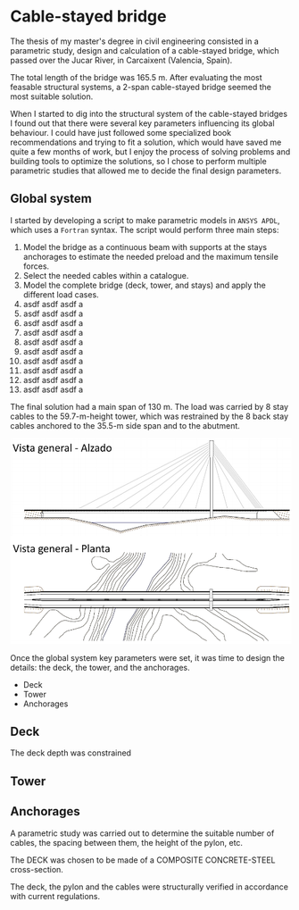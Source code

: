 # Cable-stayed bridge

The thesis of my master's degree in civil engineering consisted in a parametric study, design and calculation of a cable-stayed bridge, which passed over the Jucar River, in Carcaixent (Valencia, Spain).

The total length of the bridge was 165.5 m. After evaluating the most feasable structural systems, a 2-span cable-stayed bridge seemed the most suitable solution.

When I started to dig into the structural system of the cable-stayed bridges I found out that there were several key parameters influencing its global behaviour. I could have just followed some specialized book recommendations and trying to fit a solution, which would have saved me quite a few months of work, but I enjoy the process of solving problems and building tools to optimize the solutions, so I chose to perform multiple parametric studies that allowed me to decide the final design parameters.

## Global system

I started by developing a script to make parametric models in `ANSYS APDL`, which uses a `Fortran` syntax. The script would perform three main steps:
1. Model the bridge as a continuous beam with supports at the stays anchorages to estimate the needed preload and the maximum tensile forces.
2. Select the needed cables within a catalogue.
3. Model the complete bridge (deck, tower, and stays) and apply the different load cases.
4. asdf asdf asdf a
5. asdf asdf asdf a
6. asdf asdf asdf a
7. asdf asdf asdf a
8. asdf asdf asdf a
9. asdf asdf asdf a
10. asdf asdf asdf a
11. asdf asdf asdf a
12. asdf asdf asdf a
13. asdf asdf asdf a

The final solution had a main span of 130 m. The load was carried by 8 stay cables to the 59.7-m-height tower, which was restrained by the 8 back stay cables anchored to the 35.5-m side span and to the abutment.

![General view](https://raw.githubusercontent.com/daalgi/my-site/main/posts/001/00-General_view.png)

Once the global system key parameters were set, it was time to design the details: the deck, the tower, and the anchorages.
- Deck
- Tower
- Anchorages

## Deck

The deck depth was constrained 

## Tower

## Anchorages




A parametric study was carried out to determine the suitable number of cables, the spacing between them, the height of the pylon, etc. 

The DECK was chosen to be made of a COMPOSITE CONCRETE-STEEL cross-section. 

The deck, the pylon and the cables were structurally verified in accordance with current regulations.
